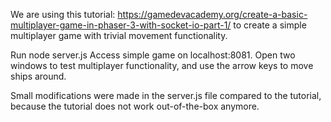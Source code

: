  We are using this tutorial: https://gamedevacademy.org/create-a-basic-multiplayer-game-in-phaser-3-with-socket-io-part-1/  to create a simple multiplayer game with trivial movement functionality.

Run node server.js
Access simple game on localhost:8081. Open two windows to test
multiplayer functionality, and use the arrow
keys to move ships around.

Small modifications were made in the server.js file compared to the
tutorial, because the tutorial does not work out-of-the-box anymore.

